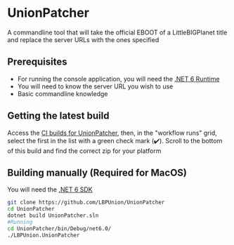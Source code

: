 # UnionPatcher

A commandline tool that will take the official EBOOT of a LittleBIGPlanet title and replace the server URLs with the ones specified

## Prerequisites
* For running the console application, you will need the [.NET 6 Runtime](https://dotnet.microsoft.com/en-us/download/dotnet/6.0/runtime?utm_source=getdotnetcore&utm_medium=referral)
* You will need to know the server URL you wish to use
* Basic commandline knowledge

## Getting the latest build
Access the [CI builds for UnionPatcher](https://github.com/LBPUnion/UnionPatcher/actions), then, in the "workflow runs" grid, select the first in the list with a green check mark (✔️). Scroll to the bottom of this build and find the correct zip for your platform

## Building manually (Required for MacOS)
You will need the [.NET 6 SDK](https://dotnet.microsoft.com/en-us/download/dotnet/6.0)

```bash
git clone https://github.com/LBPUnion/UnionPatcher
cd UnionPatcher
dotnet build UnionPatcher.sln
#Running
cd UnionPatcher/bin/Debug/net6.0/
./LBPUnion.UnionPatcher
```
